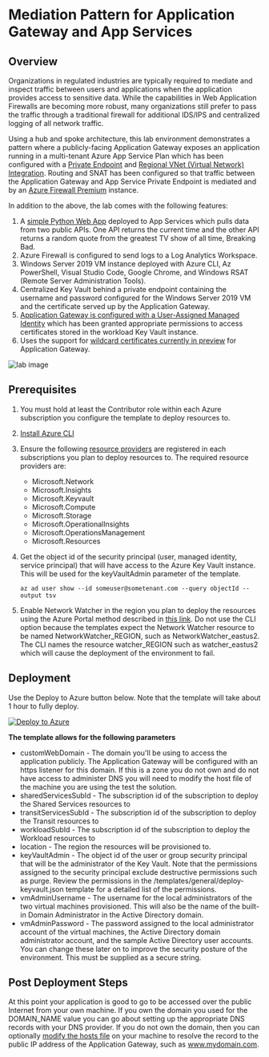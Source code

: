 # Mediation Pattern for Application Gateway and App Services

## Overview
Organizations in regulated industries are typically required to mediate and inspect traffic between users and applications when the application provides access to sensitive data. While the capabilities in Web Application Firewalls are becoming more robust, many organizations still prefer to pass the traffic through a traditional firewall for additional IDS/IPS and centralized logging of all network traffic.

Using a hub and spoke architecture, this lab environment demonstrates a pattern where a publicly-facing Application Gateway exposes an application running in a multi-tenant Azure App Service Plan which has been configured with a [Private Endpoint](https://docs.microsoft.com/en-us/azure/private-link/private-endpoint-overview) and [Regional VNet (Virtual Network) Integration](https://docs.microsoft.com/en-us/azure/app-service/web-sites-integrate-with-vnet#regional-vnet-integration). Routing and SNAT has been configured so that traffic between the Application Gateway and App Service Private Endpoint is mediated and by an [Azure Firewall Premium](https://docs.microsoft.com/en-us/azure/firewall/premium-features) instance.

In addition to the above, the lab comes with the following features:

1. A [simple Python Web App](https://github.com/mattfeltonma/python-sample-web-app) deployed to App Services which pulls data from two public APIs. One API returns the current time and the other API returns a random quote from the greatest TV show of all time, Breaking Bad.
2. Azure Firewall is configured to send logs to a Log Analytics Workspace.
3. Windows Server 2019 VM instance deployed with Azure CLI, Az PowerShell, Visual Studio Code, Google Chrome, and Windows RSAT (Remote Server Administration Tools).
4. Centralized Key Vault behind a private endpoint containing the username and password configured for the Windows Server 2019 VM and the certificate served up by the Application Gateway.
5. [Application Gateway is configured with a User-Assigned Managed Identity](https://docs.microsoft.com/en-us/azure/application-gateway/key-vault-certs) which has been granted appropriate permissions to access certificates stored in the workload Key Vault instance.
7. Uses the support for [wildcard certificates currently in preview](https://docs.microsoft.com/en-us/azure/application-gateway/multiple-site-overview#wildcard-host-names-in-listener-preview) for Application Gateway.

![lab image](https://github.com/mattfeltonma/azure-labs/blob/master/app-gw-app-service-pe/images/lab.png)

## Prerequisites
1. You must hold at least the Contributor role within each Azure subscription you configure the template to deploy resources to. 

2. [Install Azure CLI](https://docs.microsoft.com/en-us/cli/azure/install-azure-cli)

3. Ensure the following [resource providers](https://docs.microsoft.com/en-us/azure/azure-resource-manager/management/resource-providers-and-types) are registered in each subscriptions you plan to deploy resources to. The required resource providers are:

    * Microsoft.Network
    * Microsoft.Insights
    * Microsoft.Keyvault
    * Microsoft.Compute
    * Microsoft.Storage
    * Microsoft.OperationalInsights
    * Microsoft.OperationsManagement
    * Microsoft.Resources
    
4. Get the object id of the security principal (user, managed identity, service principal) that will have access to the Azure Key Vault instance. This will be used for the keyVaultAdmin parameter of the template.

    `az ad user show --id someuser@sometenant.com --query objectId --output tsv`

5. Enable Network Watcher in the region you plan to deploy the resources using the Azure Portal method described in [this link](https://docs.microsoft.com/en-us/azure/network-watcher/network-watcher-create#create-a-network-watcher-in-the-portal). Do not use the CLI option because the templates expect the Network Watcher resource to be named NetworkWatcher_REGION, such as NetworkWatcher_eastus2. The CLI names the resource watcher_REGION such as watcher_eastus2 which will cause the deployment of the environment to fail.

## Deployment
Use the Deploy to Azure button below. Note that the template will take about 1 hour to fully deploy. 

[![Deploy to Azure](https://aka.ms/deploytoazurebutton)](https://portal.azure.com/#create/Microsoft.Template/uri/https%3A%2F%2Fraw.githubusercontent.com%2Fmattfeltonma%2Fazure-labs%2Fmaster%2Fapp-gw-app-service-pe%2Fazuredeploy.json)

**The template allows for the following parameters**
* customWebDomain - The domain you'll be using to access the application publicly. The Application Gateway will be configured with an https listener for this domain. If this is a zone you do not own and do not have access to administer DNS you will need to modify the host file of the machine you are using the test the solution.
* sharedServicesSubId - The subscription id of the subscription to deploy the Shared Services resources to
* transitServicesSubId - The subscription id of the subscription to deploy the Transit resources to
* workloadSubId - The subscription id of the subscription to deploy the Workload resources to 
* location - The region the resources will be provisioned to.
* keyVaultAdmin - The object id of the user or group security principal that will be the administrator of the Key Vault. Note that the permissions assigned to the security principal exclude destructive permissions such as purge. Review the permissions in the /templates/general/deploy-keyvault.json template for a detailed list of the permissions.
* vmAdminUsername - The username for the local administrators of the two virtual machines provisioned. This will also be the name of the built-in Domain Administrator in the Active Directory domain.
* vmAdminPassword - The password assigned to the local administrator account of the virtual machines, the Active Directory domain administrator account, and the sample Active Directory user accounts. You can change these later on to improve the security posture of the environment. This must be supplied as a secure string.

## Post Deployment Steps

At this point your application is good to go to be accessed over the public Internet from your own machine. If you own the domain you used for the DOMAIN_NAME value you can go about setting up the appropriate DNS records with your DNS provider. If you do not own the domain, then you can optionally [modify the hosts file](https://www.groovypost.com/howto/edit-hosts-file-windows-10/) on your machine to resolve the record to the public IP address of the Application Gateway, such as www.mydomain.com.


